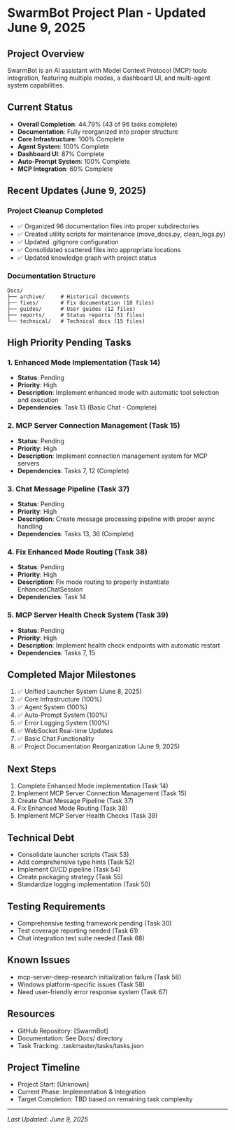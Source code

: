 # SwarmBot Project Plan - Updated June 9, 2025

## Project Overview
SwarmBot is an AI assistant with Model Context Protocol (MCP) tools integration, featuring multiple modes, a dashboard UI, and multi-agent system capabilities.

## Current Status
- **Overall Completion**: 44.79% (43 of 96 tasks complete)
- **Documentation**: Fully reorganized into proper structure
- **Core Infrastructure**: 100% Complete
- **Agent System**: 100% Complete
- **Dashboard UI**: 87% Complete
- **Auto-Prompt System**: 100% Complete
- **MCP Integration**: 60% Complete

## Recent Updates (June 9, 2025)

### Project Cleanup Completed
- ✅ Organized 96 documentation files into proper subdirectories
- ✅ Created utility scripts for maintenance (move_docs.py, clean_logs.py)
- ✅ Updated .gitignore configuration
- ✅ Consolidated scattered files into appropriate locations
- ✅ Updated knowledge graph with project status

### Documentation Structure
```
Docs/
├── archive/     # Historical documents
├── fixes/       # Fix documentation (18 files)
├── guides/      # User guides (12 files)
├── reports/     # Status reports (51 files)
└── technical/   # Technical docs (15 files)
```

## High Priority Pending Tasks

### 1. Enhanced Mode Implementation (Task 14)
- **Status**: Pending
- **Priority**: High
- **Description**: Implement enhanced mode with automatic tool selection and execution
- **Dependencies**: Task 13 (Basic Chat - Complete)

### 2. MCP Server Connection Management (Task 15)
- **Status**: Pending
- **Priority**: High
- **Description**: Implement connection management system for MCP servers
- **Dependencies**: Tasks 7, 12 (Complete)

### 3. Chat Message Pipeline (Task 37)
- **Status**: Pending
- **Priority**: High
- **Description**: Create message processing pipeline with proper async handling
- **Dependencies**: Tasks 13, 36 (Complete)

### 4. Fix Enhanced Mode Routing (Task 38)
- **Status**: Pending
- **Priority**: High
- **Description**: Fix mode routing to properly instantiate EnhancedChatSession
- **Dependencies**: Task 14

### 5. MCP Server Health Check System (Task 39)
- **Status**: Pending
- **Priority**: High
- **Description**: Implement health check endpoints with automatic restart
- **Dependencies**: Tasks 7, 15

## Completed Major Milestones
1. ✅ Unified Launcher System (June 8, 2025)
2. ✅ Core Infrastructure (100%)
3. ✅ Agent System (100%)
4. ✅ Auto-Prompt System (100%)
5. ✅ Error Logging System (100%)
6. ✅ WebSocket Real-time Updates
7. ✅ Basic Chat Functionality
8. ✅ Project Documentation Reorganization (June 9, 2025)

## Next Steps
1. Complete Enhanced Mode implementation (Task 14)
2. Implement MCP Server Connection Management (Task 15)
3. Create Chat Message Pipeline (Task 37)
4. Fix Enhanced Mode Routing (Task 38)
5. Implement MCP Server Health Checks (Task 39)

## Technical Debt
- Consolidate launcher scripts (Task 53)
- Add comprehensive type hints (Task 52)
- Implement CI/CD pipeline (Task 54)
- Create packaging strategy (Task 55)
- Standardize logging implementation (Task 50)

## Testing Requirements
- Comprehensive testing framework pending (Task 30)
- Test coverage reporting needed (Task 61)
- Chat integration test suite needed (Task 68)

## Known Issues
- mcp-server-deep-research initialization failure (Task 56)
- Windows platform-specific issues (Task 58)
- Need user-friendly error response system (Task 67)

## Resources
- GitHub Repository: [SwarmBot]
- Documentation: See Docs/ directory
- Task Tracking: .taskmaster/tasks/tasks.json

## Project Timeline
- Project Start: [Unknown]
- Current Phase: Implementation & Integration
- Target Completion: TBD based on remaining task complexity

---
*Last Updated: June 9, 2025*

